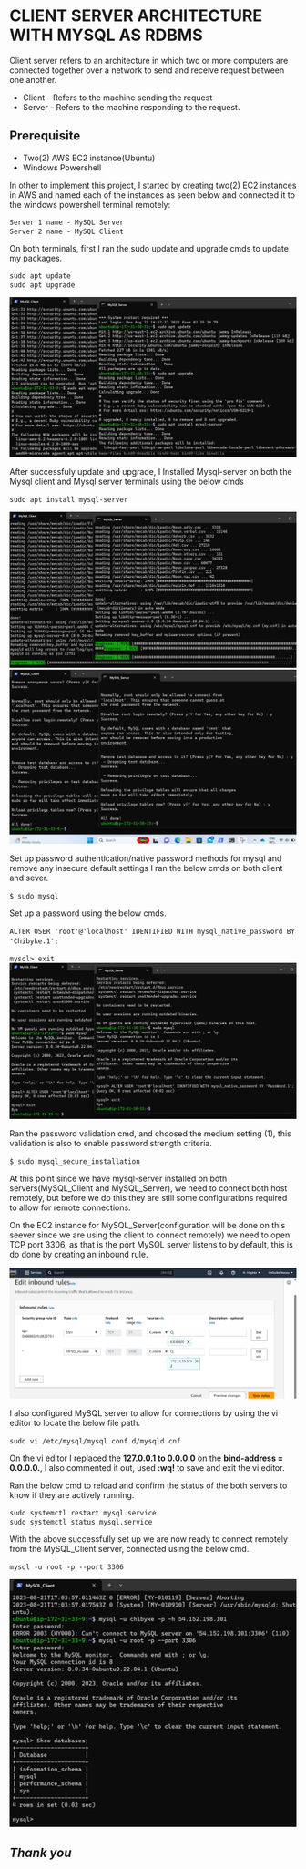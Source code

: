# CLIENT SERVER ARCHITECTURE WITH MYSQL AS RDBMS
Client server refers to an architecture in which two or more computers are connected together over a network to send and receive request between one another.
* Client - Refers to the machine sending the request
* Server - Refers to the machine responding to the request.

## Prerequisite
* Two(2) AWS EC2 instance(Ubuntu)
* Windows Powershell 

In other to implement this project, I started by creating two(2) EC2 instances in AWS and named each of the instances as seen below and connected it to the windows powershell terminal remotely:
```
Server 1 name - MySQL Server
Server 2 name - MySQL Client 
```
On both terminals, first I ran the sudo update and upgrade cmds to update my packages.
```
sudo apt update 
sudo apt upgrade
```
![Alt text](image.png)

After successfuly update and upgrade, I Installed Mysql-server on both the Mysql client and Mysql server terminals using the below cmds

`sudo apt install mysql-server`

![Alt text](image-2.png)
![Alt text](image-1.png)

Set up password authentication/native password methods for mysql and remove any insecure default settings I ran the below cmds on both client and sever.

`$ sudo mysql`

Set up a password using the below cmds.

`ALTER USER 'root'@'localhost' IDENTIFIED WITH mysql_native_password BY 'Chibyke.1';`

`mysql> exit`
![Alt text](image-3.png)

Ran the password validation cmd, and choosed the medium setting (1), this validation is also to enable password strength criteria.

`$ sudo mysql_secure_installation`

At this point since we have mysql-server installed on both servers(MySQL_Client and MySQL_Server), we need to connect both host remotely, but before we do this they are still some configurations required to allow for remote connections.

On the EC2 instance for MySQL_Server(configuration will be done on this seever since we are using the client to connect remotely) we need to open TCP port 3306, as that is the port MySQL server listens to by default, this is do done by creating an inbound rule.

![Alt text](image-4.png)

I also configured MySQL server to allow for connections by using the vi editor to locate the below file path.

`sudo vi /etc/mysql/mysql.conf.d/mysqld.cnf`

On the vi editor I replaced the **127.0.0.1 to 0.0.0.0** on the **bind-address = 0.0.0.0.**, I also commented it out, used **:wq!** to save and exit the vi editor.

Ran the below cmd to reload and confirm the status of the both servers to know if they are actively running.
```
sudo systemctl restart mysql.service
sudo systemctl status mysql.service
```
With the above successfully set up we are now ready to connect remotely from the MySQL_Client server, connected using the below cmd.

`mysql -u root -p --port 3306`

![Alt text](image-5.png)


## **_Thank you_**























